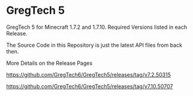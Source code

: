 # GregTech 5
GregTech 5 for Minecraft 1.7.2 and 1.7.10. Required Versions listed in each Release.

The Source Code in this Repository is just the latest API files from back then.

More Details on the Release Pages

https://github.com/GregTech6/GregTech5/releases/tag/v7.2.50315

https://github.com/GregTech6/GregTech5/releases/tag/v7.10.50707
